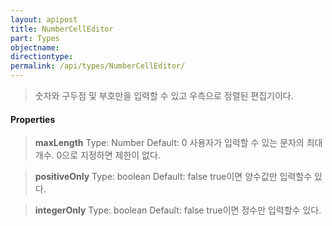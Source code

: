 ```yaml
---
layout: apipost
title: NumberCellEditor
part: Types
objectname: 
directiontype: 
permalink: /api/types/NumberCellEditor/
---
```



> 숫자와 구두점 및 부호만을 입력할 수 있고 우측으로 정렬된 편집기이다.


#### Properties

> **maxLength**
> Type: Number
> Default: 0
> 사용자가 입력할 수 있는 문자의 최대 개수. 0으로 지정하면 제한이 없다.


> **positiveOnly**
> Type: boolean
> Default: false
> true이면 양수값만 입력할수 있다.

> **integerOnly**
> Type: boolean
> Default: false
> true이면 정수만 입력할수 있다.
